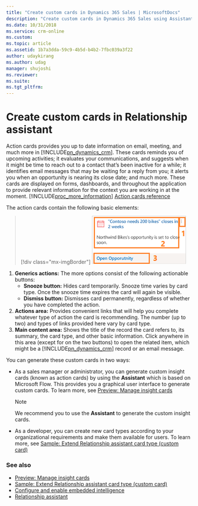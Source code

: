 ```yaml
---
title: "Create custom cards in Dynamics 365 Sales | MicrosoftDocs"
description: "Create custom cards in Dynamics 365 Sales using Assistant"
ms.date: 10/31/2018
ms.service: crm-online
ms.custom: 
ms.topic: article
ms.assetid: 1b7a3dda-59c9-4b5d-b4b2-7fbc039a3f22
author: udaykirang
ms.author: udag
manager: shujoshi
ms.reviewer: 
ms.suite: 
ms.tgt_pltfrm: 
---
```


# Create custom cards in Relationship assistant 

Action cards provides you up to date information on email, meeting, and much more in [!INCLUDE[pn_dynamics_crm](../includes/pn-dynamics-crm.md)]. These cards reminds you of upcoming activities; it evaluates your communications, and suggests when it might be time to reach out to a contact that’s been inactive for a while; it identifies email messages that may be waiting for a reply from you; it alerts you when an opportunity is nearing its close date; and much more. These cards are displayed on forms, dashboards, and throughout the application to provide relevant information for the context you are working in at the moment.
[!INCLUDE[proc_more_information](../includes/proc-more-information.md)] [Action cards reference](action-cards-reference.md) 

The action cards contain the following basic elements:

> [!div class="mx-imgBorder"]
> ![Action cards basic elements](media/card-type-dev.png "Action cards basic elements") 

1.	**Generics actions:** The more options consist of the following actionable buttons:
    - **Snooze button:** Hides card temporarily. Snooze time varies by card type. Once the snooze time expires the card will again be visible.
    - **Dismiss button:** Dismisses card permanently, regardless of whether you have completed the action.
2. **Actions area:** Provides convenient links that will help you complete whatever type of action the card is recommending. The number (up to two) and types of links provided here vary by card type.
3. **Main content area:** Shows the title of the record the card refers to, its summary, the card type, and other basic information. Click anywhere in this area (except for on the two buttons) to open the related item, which might be a [!INCLUDE[pn_dynamics_crm](../includes/pn-dynamics-crm.md)] record or an email message.

You can generate these custom cards in two ways:

- As a sales manager or administrator, you can generate custom insight cards (known as action cards) by using the **Assistant** which is based on Microsoft Flow. This provides you a graphical user interface to generate custom cards. To learn more, see [Preview: Manage insight cards](manage-custom-cards-flow.md)
    >[!NOTE]
    > We recommend you to use the **Assistant** to generate the custom insight cards.  

- As a developer, you can create new card types according to your organizational requirements and make them available for users. To learn more, see [Sample: Extend Relationship assistant card type (custom card)](sample-extend-relationship-assistant-card-type.md)

### See also

- [Preview: Manage insight cards](manage-custom-cards-flow.md)
- [Sample: Extend Relationship assistant card type (custom card)](sample-extend-relationship-assistant-card-type.md)
- [Configure and enable embedded intelligence](configure-enable-embedded-intelligence.md)
- [Relationship assistant](relationship-assistant.md)
